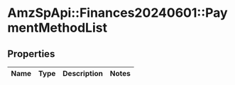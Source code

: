 # AmzSpApi::Finances20240601::PaymentMethodList

## Properties
Name | Type | Description | Notes
------------ | ------------- | ------------- | -------------

